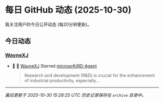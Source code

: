 # 每日 GitHub 动态 (2025-10-30)

我关注用户的今日公开动态 (每20分钟更新)。

## 今日动态

### [WayneXJ](https://github.com/WayneXJ)
- 🌟 👤 [WayneXJ](https://github.com/WayneXJ) Starred [microsoft/RD-Agent](https://github.com/microsoft/RD-Agent)
  > Research and development (R&D) is crucial for the enhancement of industrial productivity, especially...


---
*最后更新于 2025-10-30 15:28:25 UTC*
*历史记录保存在 `archive` 目录中。*
